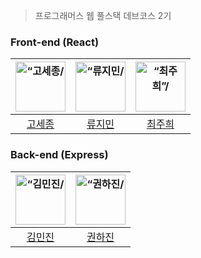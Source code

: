 > 프로그래머스 웹 풀스택 데브코스 2기

### Front-end (React)
| <img src="https://avatars.githubusercontent.com/u/79312827?v=4" width=80px alt=“고세종/>  | <img src="https://avatars.githubusercontent.com/u/121474189?v=4" width=80px alt=“류지민/>  |  <img src="https://avatars.githubusercontent.com/u/66045537?v=4" width=80px alt=“최주희”/>  | 
| :-----: | :-----: | :-----: |
| [고세종](https://github.com/SebellKo) | [류지민](https://github.com/JIMIN1020)  |  [최주희](https://github.com/juhee067) |

### Back-end (Express)
| <img src="https://avatars.githubusercontent.com/u/161540219?v=4" width=80px alt=“김민진/>  | <img src="https://avatars.githubusercontent.com/u/74534952?v=4" width=80px alt=“권하진/>  | 
| :-----: | :-----: |
| [김민진](https://github.com/ncherryu) | [권하진](https://github.com/hajin0324)  | 
